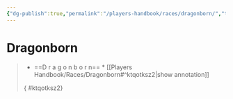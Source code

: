 ```yaml
---
{"dg-publish":true,"permalink":"/players-handbook/races/dragonborn/","tags":["race"],"noteIcon":""}
---
```



# Dragonborn



>
>* ==D r a g o n b o r n== *
>[[Players Handbook/Races/Dragonborn#^ktqotksz2\|show annotation]]
>
>
>
>{ #ktqotksz2}

